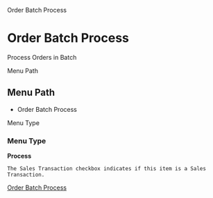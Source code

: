 
Order Batch Process
# Order Batch Process


Process Orders in Batch

Menu Path
## Menu Path



- Order Batch Process

Menu Type
### Menu Type

**Process**

```
The Sales Transaction checkbox indicates if this item is a Sales Transaction.
```

[Order Batch Process](functional-guide/process/process-c_order-batchprocess.md)